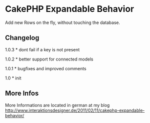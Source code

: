 CakePHP Expandable Behavior
===========================

Add new Rows on the fly, without touching the database.

Changelog
---------
1.0.3
	* dont fail if a key is not present
  
1.0.2
	* better support for connected models

1.0.1
	* bugfixes and improved comments

1.0
	* init


More Infos
----------
More Informations are located in german at my blog http://www.interaktionsdesigner.de/2011/02/11/cakephp-expandable-behavior/